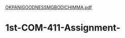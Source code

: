 [OKPANIGOODNESSMGBODICHIMMA.pdf](https://github.com/mgbo08160880670/1st-COM-411-Assignment-/files/14267593/OKPANIGOODNESSMGBODICHIMMA.pdf)
# 1st-COM-411-Assignment-
